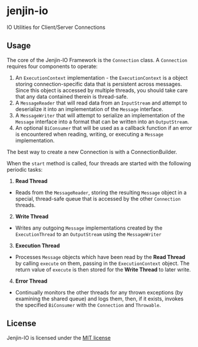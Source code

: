 # jenjin-io
IO Utilities for Client/Server Connections

## Usage

The core of the Jenjin-IO Framework is the ```Connection``` class.  A ```Connection``` requires four components to
operate:

1. An ```ExecutionContext``` implementation - the ```ExecutionContext``` is a object storing connection-specific data
   that is persistent across messages.  Since this object is accessed by multiple threads, you should take care that any
   data contained therein is thread-safe.
2. A ```MessageReader``` that will read data from an ```InputStream``` and attempt to deserialize it into an 
   implementation of the ```Message``` interface.
3. A ```MessageWriter``` that will attempt to serialize an implementation of the ```Message``` interface into a format
   that can be written into an ```OutputStream```.
4. An optional ```BiConsumer``` that will be used as a callback function if an error is encountered when reading,
   writing, or executing a ```Message``` implementation.
   

The best way to create a new Connection is with a ConnectionBuilder.

When the ```start``` method is called, four threads are started with the following periodic tasks:

1. **Read Thread**
  * Reads from the ```MessageReader```, storing the resulting ```Message``` object in a special, thread-safe queue that
    is accessed by the other ```Connection``` threads.
2. **Write Thread**
  * Writes any outgoing ```Message``` implementations created by the ```ExecutionThread``` to an ```OutputStream```
    using the ```MessageWriter```
3. **Execution Thread**
  * Processes ```Message``` objects which have been read by the **Read Thread** by calling ```execute``` on them, 
    passing in the ```ExecutionContext``` object.  The return value of ```execute``` is then stored for the 
    **Write Thread** to later write.
4. **Error Thread**
  * Continually monitors the other threads for any thrown exceptions (by examining the shared queue) and logs them, 
    then, if it exists, invokes the specified ```BiConsumer``` with the ```Connection``` and  ```Throwable```.
   

## License

Jenjin-IO is licensed under the [MIT license](https://github.com/floralvikings/jenjin-io/blob/master/LICENSE)

